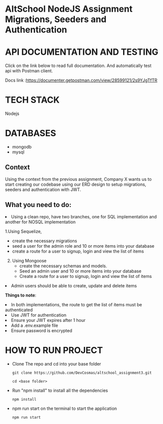 # AltSchool NodeJS Assignment Migrations, Seeders and Authentication



# API DOCUMENTATION AND TESTING
Click on the link below to read full documentation. And automatically test api with Postman client.

Docs link :https://documenter.getpostman.com/view/28599121/2s9YJgTfTR
# TECH STACK
Nodejs
# DATABASES
 * mongodb
 * mysql

## Context
 Using the context from the previous assignment, Company X wants us to start creating our codebase using our ERD design to setup migrations, seeders and authentication with JWT.

## What you need to do:
  
<li>Using a clean repo, have two branches, one for SQL implementation and another for NOSQL implementation
 
1.Using Sequelize,
  * create the necessary migrations
  * seed a user for the admin role and 10 or more items into your database
  * create a route for a user to signup, login and view the list of items
    
   
   

2. Using Mongoose
    * create the necessary schemas and models. 
    * Seed an admin user and 10 or more items into your database
    * Create a route for a user to signup, login and view the list of items
     

<li>Admin users should be able to create, update and delete items

 **Things to note**:
<li> In both implementations, the route to get the list of items must be authenticated
<li>Use JWT for authentication
<li>Ensure your JWT expires after 1 hour
<li>Add a .env.example file
<li>Ensure password is encrypted

# HOW TO RUN PROJECT 
* Clone The repo and cd into your base folder

   ```git clone https://github.com/DevCosmas/altschool_assignment3.git``` 

   
   ```cd <base folder>```
  
* Run "npm install" to install all the dependencies

   ```npm install```
  
* npm run start  on the terminal to start the application

   ```npm run start```
  

